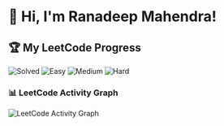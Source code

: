 # 👋 Hi, I'm Ranadeep Mahendra!

## 🏆 My LeetCode Progress

![Solved](https://img.shields.io/badge/Solved-73/3617-blue?cache=1752890974) ![Easy](https://img.shields.io/badge/Easy-41/885-brightgreen?cache=1752890974) ![Medium](https://img.shields.io/badge/Medium-31/1881-orange?cache=1752890974) ![Hard](https://img.shields.io/badge/Hard-1/851-red?cache=1752890974)

### 📊 LeetCode Activity Graph

![LeetCode Activity Graph](https://leetcard.jacoblin.cool/ranadeep_mahendra2426?theme=dark&font=Karma&ext=heatmap&cache=1752890974)

